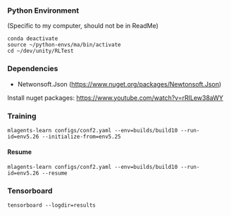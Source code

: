 ### Python Environment

(Specific to my computer, should not be in ReadMe)

```
conda deactivate
source ~/python-envs/ma/bin/activate
cd ~/dev/unity/RLTest
```

### Dependencies

- Netwonsoft.Json (https://www.nuget.org/packages/Newtonsoft.Json)

Install nuget packages: https://www.youtube.com/watch?v=rRILew38aWY

### Training


```
mlagents-learn configs/conf2.yaml --env=builds/build10 --run-id=env5.26 --initialize-from=env5.25
```
#### Resume
```
mlagents-learn configs/conf2.yaml --env=builds/build10 --run-id=env5.26 --resume
```

### Tensorboard

```
tensorboard --logdir=results
```
